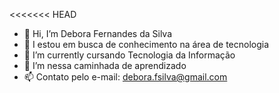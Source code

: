 <<<<<<< HEAD
- 👋 Hi, I’m Debora Fernandes  da Silva
- 👀 I estou em busca de conhecimento na área de tecnologia
- 🌱 I’m currently cursando Tecnologia da Informação
- 💞️ I’m nessa caminhada de aprendizado
- 📫 Contato pelo e-mail: debora.fsilva@gmail.com

<!---
Deborafsilva/Deborafsilva is a ✨ special ✨ repository because its `README.md` (this file) appears on your GitHub profile.
You can click the Preview link to take a look at your changes.
--->
